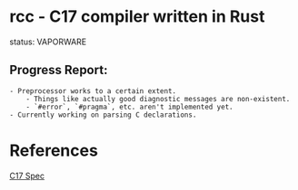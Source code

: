 # rcc - C17 compiler written in Rust

status: VAPORWARE

## Progress Report:
    - Preprocessor works to a certain extent.
        - Things like actually good diagnostic messages are non-existent.
        - `#error`, `#pragma`, etc. aren't implemented yet.
    - Currently working on parsing C declarations.

# References

[C17 Spec](https://web.archive.org/web/20181230041359/http://www.open-std.org/jtc1/sc22/wg14/www/abq/c17_updated_proposed_fdis.pdf)
